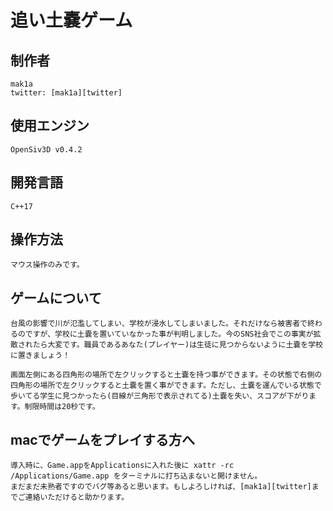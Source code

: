 # 追い土嚢ゲーム

## 制作者

    mak1a
    twitter: [mak1a][twitter]

## 使用エンジン

    OpenSiv3D v0.4.2

## 開発言語

    C++17

## 操作方法

    マウス操作のみです。

## ゲームについて

    台風の影響で川が氾濫してしまい、学校が浸水してしまいました。それだけなら被害者で終わるのですが、学校に土嚢を置いていなかった事が判明しました。今のSNS社会でこの事実が拡散されたら大変です。職員であるあなた(プレイヤー)は生徒に見つからないように土嚢を学校に置きましょう！

    画面左側にある四角形の場所で左クリックすると土嚢を持つ事ができます。その状態で右側の四角形の場所で左クリックすると土嚢を置く事ができます。ただし、土嚢を運んでいる状態で歩いてる学生に見つかったら(目線が三角形で表示されてる)土嚢を失い、スコアが下がります。制限時間は20秒です。

## macでゲームをプレイする方へ

    導入時に、Game.appをApplicationsに入れた後に xattr -rc /Applications/Game.app をターミナルに打ち込まないと開けません。
    まだまだ未熟者ですのでバグ等あると思います。もしよろしければ、[mak1a][twitter]までご連絡いただけると助かります。

[twitter]: https://twitter.com/mak1a_ctrl/ "Twitter"
